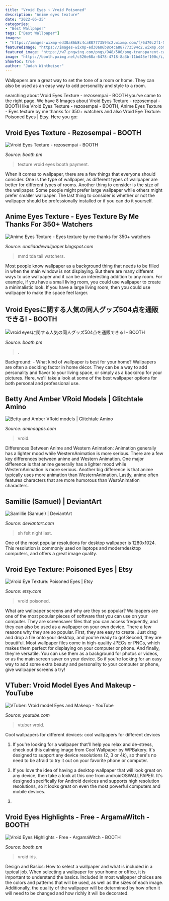 ```yaml
---
title: "Vroid Eyes ~ Vroid Poisoned"
description: "Anime eyes texture"
date: "2022-05-25"
categories:
- "Best Wallpaper"
tags: ["Best Wallpaper"]
images:
- "https://images-wixmp-ed30a86b8c4ca887773594c2.wixmp.com/f/6d70c2f1-5360-44cf-ba06-e05215fd9bf0/dcr6gdn-8350fbfe-5892-4dbd-97a9-a8b122cecc04.png/v1/fill/w_235,h_250,strp/last_night_i_felt_like_sh___by_samillie_dcr6gdn-250t.png?token=eyJ0eXAiOiJKV1QiLCJhbGciOiJIUzI1NiJ9.eyJzdWIiOiJ1cm46YXBwOjdlMGQxODg5ODIyNjQzNzNhNWYwZDQxNWVhMGQyNmUwIiwiaXNzIjoidXJuOmFwcDo3ZTBkMTg4OTgyMjY0MzczYTVmMGQ0MTVlYTBkMjZlMCIsIm9iaiI6W1t7ImhlaWdodCI6Ijw9MTA4OSIsInBhdGgiOiJcL2ZcLzZkNzBjMmYxLTUzNjAtNDRjZi1iYTA2LWUwNTIxNWZkOWJmMFwvZGNyNmdkbi04MzUwZmJmZS01ODkyLTRkYmQtOTdhOS1hOGIxMjJjZWNjMDQucG5nIiwid2lkdGgiOiI8PTEwMjQifV1dLCJhdWQiOlsidXJuOnNlcnZpY2U6aW1hZ2Uub3BlcmF0aW9ucyJdfQ.th7WdK725h4qtxYgK7hMDhaL7cydMCeV0GLyyF9Ltk4"
featuredImage: "https://images-wixmp-ed30a86b8c4ca887773594c2.wixmp.com/f/6d70c2f1-5360-44cf-ba06-e05215fd9bf0/dcr6gdn-8350fbfe-5892-4dbd-97a9-a8b122cecc04.png/v1/fill/w_235,h_250,strp/last_night_i_felt_like_sh___by_samillie_dcr6gdn-250t.png?token=eyJ0eXAiOiJKV1QiLCJhbGciOiJIUzI1NiJ9.eyJzdWIiOiJ1cm46YXBwOjdlMGQxODg5ODIyNjQzNzNhNWYwZDQxNWVhMGQyNmUwIiwiaXNzIjoidXJuOmFwcDo3ZTBkMTg4OTgyMjY0MzczYTVmMGQ0MTVlYTBkMjZlMCIsIm9iaiI6W1t7ImhlaWdodCI6Ijw9MTA4OSIsInBhdGgiOiJcL2ZcLzZkNzBjMmYxLTUzNjAtNDRjZi1iYTA2LWUwNTIxNWZkOWJmMFwvZGNyNmdkbi04MzUwZmJmZS01ODkyLTRkYmQtOTdhOS1hOGIxMjJjZWNjMDQucG5nIiwid2lkdGgiOiI8PTEwMjQifV1dLCJhdWQiOlsidXJuOnNlcnZpY2U6aW1hZ2Uub3BlcmF0aW9ucyJdfQ.th7WdK725h4qtxYgK7hMDhaL7cydMCeV0GLyyF9Ltk4"
featured_image: "https://w7.pngwing.com/pngs/948/500/png-transparent-cat-s-eye-texture-mapping-drawing-mikumikudance-cartoon-fox-face-people-chibi.png"
image: "https://booth.pximg.net/c526e68a-6478-4718-8a3b-11bd45ef100c/i/2499590/473db5df-fdc3-4c7b-b759-29b22d38d746_base_resized.jpg"
ShowToc: true
author: "Judah Wintheiser"
---
```



Wallpapers are a great way to set the tone of a room or home. They can also be used as an easy way to add personality and style to a room.

	

		
searching about Vroid Eyes Texture - rezosempai - BOOTH you've came to the right page. We have 8 Images about Vroid Eyes Texture - rezosempai - BOOTH like Vroid Eyes Texture - rezosempai - BOOTH, Anime Eyes Texture - Eyes texture by me thanks for 350+ watchers and also Vroid Eye Texture: Poisoned Eyes | Etsy. Here you go:
		
    
## Vroid Eyes Texture - Rezosempai - BOOTH

<img loading=lazy src="https://booth.pximg.net/c526e68a-6478-4718-8a3b-11bd45ef100c/i/2499590/473db5df-fdc3-4c7b-b759-29b22d38d746_base_resized.jpg" onerror="this.onerror=null;this.src='https://tse4.mm.bing.net/th?id=OIP.OfCmOWH5T8Wcp8tUfpOanQHaEK&amp;pid=15.1';" alt="Vroid Eyes Texture - rezosempai - BOOTH">

_Source: booth.pm_

>texture vroid eyes booth payment. 

	

When it comes to wallpaper, there are a few things that everyone should consider. One is the type of wallpaper, as different types of wallpaper are better for different types of rooms. Another thing to consider is the size of the wallpaper. Some people might prefer large wallpaper while others might prefer smaller wallpaper. The last thing to consider is whether or not the wallpaper should be professionally installed or if you can do it yourself.

    
## Anime Eyes Texture - Eyes Texture By Me Thanks For 350+ Watchers

<img loading=lazy src="https://w7.pngwing.com/pngs/948/500/png-transparent-cat-s-eye-texture-mapping-drawing-mikumikudance-cartoon-fox-face-people-chibi.png" onerror="this.onerror=null;this.src='https://tse4.mm.bing.net/th?id=OIP.rY5cHpGRqXll9xMcteWq6gHaD0&amp;pid=15.1';" alt="Anime Eyes Texture - Eyes texture by me thanks for 350+ watchers">

_Source: onalidadewallpaper.blogspot.com_

>mmd tda tail watchers. 

	

Most people know wallpaper as a background thing that needs to be filled in when the main window is not displaying. But there are many different ways to use wallpaper and it can be an interesting addition to any room. For example, if you have a small living room, you could use wallpaper to create a minimalistic look. If you have a large living room, then you could use wallpaper to make the space feel larger.

    
## Vroid Eyesに関する人気の同人グッズ504点を通販できる! - BOOTH

<img loading=lazy src="https://booth.pximg.net/c/300x300_a2_g5/ba9860e4-7a0c-49b6-8562-8025598f1eea/i/3177661/454f473e-acd3-4244-9821-6433ba23f48a_base_resized.jpg" onerror="this.onerror=null;this.src='https://tse3.mm.bing.net/th?id=OIP.FKVG0KM06AT6QqkqsPT6KAAAAA&amp;pid=15.1';" alt="vroid eyesに関する人気の同人グッズ504点を通販できる! - BOOTH">

_Source: booth.pm_

>. 

	

Background: - What kind of wallpaper is best for your home?
Wallpapers are often a deciding factor in home décor. They can be a way to add personality and flavor to your living space, or simply as a backdrop for your pictures. Here, we'll take a look at some of the best wallpaper options for both personal and professional use.

    
## Betty And Amber VRoid Models | Glitchtale Amino

<img loading=lazy src="https://pm1.narvii.com/7583/0040ac4215c7100614ac78a41d96fee8d93b7d29r1-1024-512v2_hq.jpg" onerror="this.onerror=null;this.src='https://tse2.mm.bing.net/th?id=OIP.E7xWC2YjLvFtakaiD7MezQHaDt&amp;pid=15.1';" alt="Betty and Amber VRoid models | Glitchtale Amino">

_Source: aminoapps.com_

>vroid. 

	

Differences Between Anime and Western Animation: Animation generally has a lighter mood while WesternAnimation is more serious.
There are a few key differences between anime and Western Animation. One major difference is that anime generally has a lighter mood while WesternAnimation is more serious. Another big difference is that anime typically uses more animation than WesternAnimation. Lastly, anime often features characters that are more humorous than WestAnimation characters.

    
## Samillie (Samuel) | DeviantArt

<img loading=lazy src="https://images-wixmp-ed30a86b8c4ca887773594c2.wixmp.com/f/6d70c2f1-5360-44cf-ba06-e05215fd9bf0/dcr6gdn-8350fbfe-5892-4dbd-97a9-a8b122cecc04.png/v1/fill/w_235,h_250,strp/last_night_i_felt_like_sh___by_samillie_dcr6gdn-250t.png?token=eyJ0eXAiOiJKV1QiLCJhbGciOiJIUzI1NiJ9.eyJzdWIiOiJ1cm46YXBwOjdlMGQxODg5ODIyNjQzNzNhNWYwZDQxNWVhMGQyNmUwIiwiaXNzIjoidXJuOmFwcDo3ZTBkMTg4OTgyMjY0MzczYTVmMGQ0MTVlYTBkMjZlMCIsIm9iaiI6W1t7ImhlaWdodCI6Ijw9MTA4OSIsInBhdGgiOiJcL2ZcLzZkNzBjMmYxLTUzNjAtNDRjZi1iYTA2LWUwNTIxNWZkOWJmMFwvZGNyNmdkbi04MzUwZmJmZS01ODkyLTRkYmQtOTdhOS1hOGIxMjJjZWNjMDQucG5nIiwid2lkdGgiOiI8PTEwMjQifV1dLCJhdWQiOlsidXJuOnNlcnZpY2U6aW1hZ2Uub3BlcmF0aW9ucyJdfQ.th7WdK725h4qtxYgK7hMDhaL7cydMCeV0GLyyF9Ltk4" onerror="this.onerror=null;this.src='https://tse2.mm.bing.net/th?id=OIP._pDbNt5s92i7mug9Pvp-3wAAAA&amp;pid=15.1';" alt="Samillie (Samuel) | DeviantArt">

_Source: deviantart.com_

>sh felt night last. 

	

One of the most popular resolutions for desktop wallpaper is 1280x1024. This resolution is commonly used on laptops and moderndesktop computers, and offers a great image quality.

    
## Vroid Eye Texture: Poisoned Eyes | Etsy

<img loading=lazy src="https://i.etsystatic.com/19612321/r/il/6cb424/3263589535/il_fullxfull.3263589535_pvop.jpg" onerror="this.onerror=null;this.src='https://tse3.mm.bing.net/th?id=OIP.4KC5o8ZxyzIMCBbDfvFpUwHaHt&amp;pid=15.1';" alt="Vroid Eye Texture: Poisoned Eyes | Etsy">

_Source: etsy.com_

>vroid poisoned. 

	

What are wallpaper screens and why are they so popular?
Wallpapers are one of the most popular pieces of software that you can use on your computer. They are screensaver files that you can access frequently, and they can also be used as a wallpaper on your own device. There a few reasons why they are so popular. First, they are easy to create. Just drag and drop a file onto your desktop, and you're ready to go! Second, they are beautiful. Most wallpaper files come in high-quality JPEGs or PNGs, which makes them perfect for displaying on your computer or phone. And finally, they're versatile. You can use them as a background for photos or videos, or as the main screen saver on your device. So if you're looking for an easy way to add some extra beauty and personality to your computer or phone, give wallpaper screens a try!

    
## VTuber: Vroid Model Eyes And Makeup - YouTube

<img loading=lazy src="https://i.ytimg.com/vi/qFopUytDNZc/maxresdefault.jpg" onerror="this.onerror=null;this.src='https://tse3.mm.bing.net/th?id=OIP.mmZKkjgYHk5DypOYPn3S7QHaEK&amp;pid=15.1';" alt="VTuber: Vroid model Eyes and Makeup - YouTube">

_Source: youtube.com_

>vtuber vroid. 

	

Cool wallpapers for different devices:
cool wallpapers for different devices 

1. If you're looking for a wallpaper that'll help you relax and de-stress, check out this calming image from Cool Wallpaper by WPBakery. It's designed to support any device resolutions (2, 3 or 4k), so there's no need to be afraid to try it out on your favorite phone or computer.

2. If you love the idea of having a desktop wallpaper that will look great on any device, then take a look at this one from androidOSWALLPAPER. It's designed specifically for Android devices and supports high resolution resolutions, so it looks great on even the most powerful computers and mobile devices.

3.

    
## Vroid Eyes Highlights - Free - ArgamaWitch - BOOTH

<img loading=lazy src="https://booth.pximg.net/c/300x300_a2_g5/8c7c4a76-ffd9-48b4-97ff-868a8c5a8ad0/i/2886400/d8538029-4960-4baa-bc86-f3a8305b0c4c_base_resized.jpg" onerror="this.onerror=null;this.src='https://tse4.mm.bing.net/th?id=OIP.kMhtWcJDKUEBnxEHNIe_UgAAAA&amp;pid=15.1';" alt="Vroid Eyes Highlights - Free - ArgamaWitch - BOOTH">

_Source: booth.pm_

>vroid iris. 

	

Design and Basics: How to select a wallpaper and what is included in a typical job.
When selecting a wallpaper for your home or office, it is important to understand the basics. Included in most wallpaper choices are the colors and patterns that will be used, as well as the sizes of each image. Additionally, the quality of the wallpaper will be determined by how often it will need to be changed and how richly it will be decorated.


